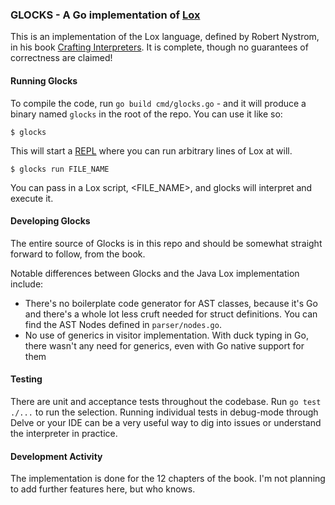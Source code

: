 ### GLOCKS - A Go implementation of [Lox](https://craftinginterpreters.com/the-lox-language.html)

This is an implementation of the Lox language, defined by Robert Nystrom, in his book [Crafting Interpreters](https://craftinginterpreters.com). It is complete, though no guarantees of correctness are claimed!

#### Running Glocks

To compile the code, run `go build cmd/glocks.go` - and it will produce a binary named `glocks` in the root of the repo. You can use it like so:

`$ glocks`

This will start a [REPL](https://en.wikipedia.org/wiki/Read%E1%80%93eval%E2%80%93print_loop) where you can run arbitrary lines of Lox at will.


`$ glocks run FILE_NAME`

You can pass in a Lox script, <FILE_NAME>, and glocks will interpret and execute it.


#### Developing Glocks

The entire source of Glocks is in this repo and should be somewhat straight forward to follow, from the book.

Notable differences between Glocks and the Java Lox implementation include:
 - There's no boilerplate code generator for AST classes, because it's Go and there's a whole lot less cruft needed for struct definitions. You can find the AST Nodes defined in `parser/nodes.go`.
 - No use of generics in visitor implementation. With duck typing in Go, there wasn't any need for generics, even with Go native support for them


#### Testing

There are unit and acceptance tests throughout the codebase. Run `go test ./...` to run the selection. Running individual tests in debug-mode through Delve or your IDE can be a very useful way to dig into issues or understand the interpreter in practice.


#### Development Activity

The implementation is done for the 12 chapters of the book. I'm not planning to add further features here, but who knows.